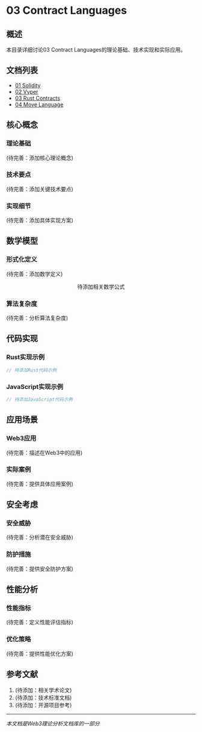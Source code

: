 # 03 Contract Languages

## 概述

本目录详细讨论03 Contract Languages的理论基础、技术实现和实际应用。

## 文档列表

- [01 Solidity](01_Solidity.md)
- [02 Vyper](02_Vyper.md)
- [03 Rust Contracts](03_Rust_Contracts.md)
- [04 Move Language](04_Move_Language.md)

## 核心概念

### 理论基础

(待完善：添加核心理论概念)

### 技术要点

(待完善：添加关键技术要点)

### 实现细节

(待完善：添加具体实现方案)

## 数学模型

### 形式化定义

(待完善：添加数学定义)

$$
\text{待添加相关数学公式}
$$

### 算法复杂度

(待完善：分析算法复杂度)

## 代码实现

### Rust实现示例

```rust
// 待添加Rust代码示例
```

### JavaScript实现示例

```javascript
// 待添加JavaScript代码示例
```

## 应用场景

### Web3应用

(待完善：描述在Web3中的应用)

### 实际案例

(待完善：提供具体应用案例)

## 安全考虑

### 安全威胁

(待完善：分析潜在安全威胁)

### 防护措施

(待完善：提供安全防护方案)

## 性能分析

### 性能指标

(待完善：定义性能评估指标)

### 优化策略

(待完善：提供性能优化方案)

## 参考文献

1. (待添加：相关学术论文)
2. (待添加：技术标准文档)
3. (待添加：开源项目参考)

---

*本文档是Web3理论分析文档库的一部分*
